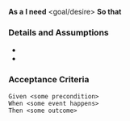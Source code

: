 **As a** <role> 
 **I need** <goal/desire>
 **So that** <benefit> 
   
 ### Details and Assumptions
 * 
 * 
   
 ### Acceptance Criteria  
   
 ```gherkin
 Given <some precondition> 
 When <some event happens> 
 Then <some outcome>
 ```
